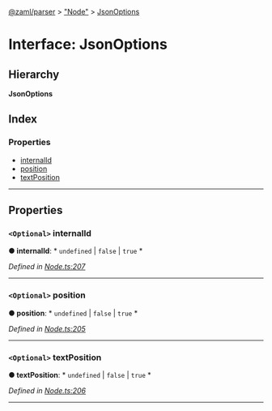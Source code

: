 [@zaml/parser](../README.md) > ["Node"](../modules/_node_.md) > [JsonOptions](../interfaces/_node_.jsonoptions.md)

# Interface: JsonOptions

## Hierarchy

**JsonOptions**

## Index

### Properties

* [internalId](_node_.jsonoptions.md#internalid)
* [position](_node_.jsonoptions.md#position)
* [textPosition](_node_.jsonoptions.md#textposition)

---

## Properties

<a id="internalid"></a>

### `<Optional>` internalId

**● internalId**: * `undefined` &#124; `false` &#124; `true`
*

*Defined in [Node.ts:207](https://github.com/nexushubs/zaml-lang/blob/9076d84/packages/zaml-parser/src/Node.ts#L207)*

___
<a id="position"></a>

### `<Optional>` position

**● position**: * `undefined` &#124; `false` &#124; `true`
*

*Defined in [Node.ts:205](https://github.com/nexushubs/zaml-lang/blob/9076d84/packages/zaml-parser/src/Node.ts#L205)*

___
<a id="textposition"></a>

### `<Optional>` textPosition

**● textPosition**: * `undefined` &#124; `false` &#124; `true`
*

*Defined in [Node.ts:206](https://github.com/nexushubs/zaml-lang/blob/9076d84/packages/zaml-parser/src/Node.ts#L206)*

___

